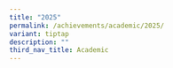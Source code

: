 ```yaml
---
title: "2025"
permalink: /achievements/academic/2025/
variant: tiptap
description: ""
third_nav_title: Academic
---
```

